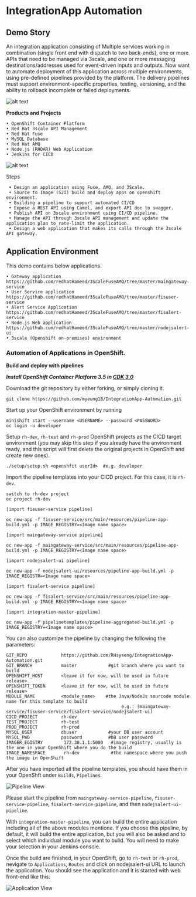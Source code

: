 # IntegrationApp Automation


## Demo Story

An integration application consisting of Multiple services working in combination (single front end with dispatch to two back-ends), one or more APIs that need to be managed via 3scale, and one or more messaging destinations/addresses used for event-driven inputs and outputs. Now want to automate deployment of this application across multiple environments, using pre-defined pipelines provided by the platform. The delivery pipelines must support environment-specific properties, testing, versioning, and the ability to rollback incomplete or failed deployments.

![alt text](images/outline.png "outline")




**Products and Projects**

    • OpenShift Container Platform
    • Red Hat 3scale API Management
    • Red Hat Fuse
    • MySQL Database
    • Red Hat AMQ
    • Node.js (RHOAR) Web Application
    • Jenkins for CICD


![alt text](images/image2.png "outline 2")



 Steps
 
     • Design an application using Fuse, AMQ, and 3Scale.
     • Source to Image (S2I) build and deploy apps on openshift environment.
     • Building a pipeline to support automated CI/CD
     • Expose a REST API using Camel, and export API doc to swagger.
     • Publish API on 3scale environment using CI/CD pipeline.
     • Manage the API through 3scale API management and update the application plan to rate-limit the application.
     • Design a web application that makes its calls through the 3scale API gateway.

## Application Environment

This demo contains below applications.

    • Gateway application https://github.com/redhatHameed/3ScaleFuseAMQ/tree/master/maingateway-service 
    • User Service application https://github.com/redhatHameed/3ScaleFuseAMQ/tree/master/fisuser-service
    • Alert Service Application https://github.com/redhatHameed/3ScaleFuseAMQ/tree/master/fisalert-service
    • Node.js Web application https://github.com/redhatHameed/3ScaleFuseAMQ/tree/master/nodejsalert-ui
    • 3scale (Openshift on-premises) environment

### Automation of Applications in OpenShift.

**Build and deploy with pipelines**

***Install OpenShift Container Platform 3.5 in [CDK 3.0](https://developers.redhat.com/products/cdk/overview/)***

Download the git repository by either forking, or simply cloning it. 

```
git clone https://github.com/myeung18/IntegrationApp-Automation.git
```
Start up your OpenShift environment by running

```
minishift start --username <USERNAME> --password <PASSWORD>
oc login -u developer
```

Setup `rh-dev`, `rh-test` and `rh-prod` OpenShift projects as the CICD target environment (you may skip this step if you already have the environment ready, and this script will first delete the original projects in OpenShift and create new ones).
    
```
./setup/setup.sh <openshfit userId>  #e.g. developer
```

Import the pipeline templates into your CICD project. For this case, it is `rh-dev`.

```
switch to rh-dev project
oc project rh-dev

[import fisuser-service pipeline]

oc new-app -f fisuser-service/src/main/resources/pipeline-app-build.yml -p IMAGE_REGISTRY=<Image name space>

[import maingateway-service pipeline]

oc new-app -f maingateway-service/src/main/resources/pipeline-app-build.yml -p IMAGE_REGISTRY=<Image name space>

[import nodejsalert-ui pipeline]

oc new-app -f nodejsalert-ui/resources/pipeline-app-build.yml -p IMAGE_REGISTR=<Image name space>

[import fisalert-service pipeline]

oc new-app -f fisalert-service/src/main/resources/pipeline-app-build.yml -p IMAGE_REGISTRY=<Image name space>

[import integration-master-pipeline]

oc new-app -f pipelinetemplates/pipeline-aggregated-build.yml -p IMAGE_REGISTRY=<Image name space>

```

You can also customize the pipeline by changing the following the parameters:

```
GIT_REPO             https://github.com/RHsyseng/IntegrationApp-Automation.git
GIT_BRANCH           master            #git branch where you want to build
OPENSHIFT_HOST       <leave it for now, will be used in future release>
OPENSHIFT_TOKEN      <leave it for now, will be used in future release>
MODULE_NAME          <module_name>    #the Java/NodeJs sourcode module name for this template to build 
                                            e.g.: (maingateway-service/fisuser-service/fisalert-service/nodejsalert-ui)
CICD_PROJECT         rh-dev                
TEST_PROJECT         rh-test
PROD_PROJECT         rh-prod
MYSQL_USER           dbuser            #your DB user account
MYSQL_PWD            password          #DB user password
IMAGER_EGISTRY        172.30.1.1:5000   #image registry, usually is the one in your OpenShift where you do the build
IMAGE_NAMESPACE       rh-dev            #the namespace where you push the image in OpenShift
```
After you have imported all the pipeline templates, you should have them in your OpenShft under `Builds`, `Pipelines`.

![Pipeline View](images/pipeline_import_view.png "Pipeline View")

Please start the pipeline from `maingateway-service-pipeline`, `fisuser-service-pipeline`, `fisalert-service-pipeline`, and then `nodejsalert-ui-pipeline`.

With `integration-master-pipeline`, you can build the entire application including all of the above modules mentione. If you choose this pipeline, by default, it will build the entire application, but you will also be asked and to select which individual module you want to bulid.  You will need to make your selection in your Jenkins console.

Once the build are finished, in your OpenShift, go to `rh-test` or `rh-prod`, nevigate to `Applications`, `Routes` and click on nodejsalert-ui URL to launch the application.
You should see the application and it is started with web front-end like this: 

![Application View](images/application_launch_view.png "Application View")

